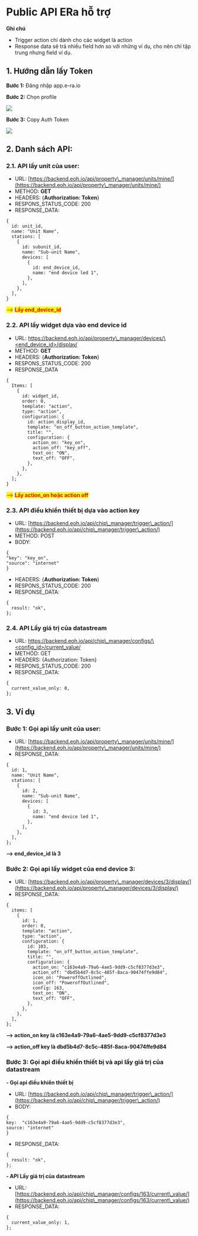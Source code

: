 # Public API ERa hỗ trợ

**Ghi chú**

* Trigger action chỉ dành cho các widget là action
* Response data sẽ trả nhiều field hơn so với những ví dụ, cho nên chỉ tập trung nhưng field ví dụ.

## 1. Hướng dẫn lấy Token

**Bước 1:** Đăng nhập app.e-ra.io

**Bước 2:** Chọn profile

![](<.gitbook/assets/image (5) (1).png>)

**Bước 3:** Copy Auth Token

![](<.gitbook/assets/image (1) (1) (1) (2).png>)

## 2. Danh sách API:&#x20;

### **2.1. API lấy unit của user:**

* URL: [https://backend.eoh.io/api/property\_manager/units/mine/](https://backend.eoh.io/api/property\_manager/units/mine/)
* METHOD: **GET**
* HEADERS: {**Authorization: Token**}
* RESPONS\_STATUS\_CODE: 200
* RESPONSE\_DATA:

```
{
  id: unit_id,
  name: "Unit Name",
  stations: [
    {
      id: subunit_id,
      name: "Sub-unit Name",
      devices: [
        {
          id: end_device_id,
          name: "end device led 1",
        },
      ],
    },
  ],
}
```

<mark style="color:red;">--></mark> <mark style="color:red;"></mark><mark style="color:red;">**Lấy end\_device\_id**</mark>

### **2.2. API lấy widget dựa vào end device id**

* URL: [https://backend.eoh.io/api/property\_manager/devices/\<end\_device\_id>/display/](https://backend.eoh.io/api/property\_manager/devices/%3Cend\_device\_id%3E/display/)
* METHOD: **GET**
* HEADERS: {**Authorization: Token**}
* RESPONS\_STATUS\_CODE: 200
* RESPONSE\_DATA

```
{
  Items: [
    {
      id: widget_id,
      order: 0,
      template: "action",
      type: "action",
      configuration: {
        id: action_display_id,
        template: "on_off_button_action_template",
        title: "",
        configuration: {
          action_on: "key_on",
          action_off: "key_off",
          text_on: "ON",
          text_off: "OFF",
        },
      },
    },
  ];
}
```

<mark style="color:red;">--></mark> <mark style="color:red;"></mark><mark style="color:red;">**Lấy action\_on hoặc action off**</mark>

### **2.3. API điều khiển thiết bị dựa vào action key**

* URL: [https://backend.eoh.io/api/chip\_manager/trigger\_action/](https://backend.eoh.io/api/chip\_manager/trigger\_action/)
* METHOD: POST
* &#x20; BODY: &#x20;

```
{
"key": "key_on",
"source": "internet"
}

```

* HEADERS: {**Authorization: Token**}
* RESPONS\_STATUS\_CODE: 200
* RESPONSE\_DATA: &#x20;

```
{
  result: "ok",
};
```

### 2.4. API Lấy giá trị của datastream

* &#x20;URL: [https://backend.eoh.io/api/chip\_manager/configs/\<config\_id>/current\_value/](https://backend.eoh.io/api/chip\_manager/configs/%3Cconfig\_id%3E/current\_value/)
* METHOD: GET
* HEADERS: {Authorization: Token}
* RESPONS\_STATUS\_CODE: 200
* RESPONSE\_DATA:&#x20;

```
{
  current_value_only: 0,
};
```

## &#x20;3. Ví dụ

### **Bước 1: Gọi api lấy unit của user:**

* URL: [https://backend.eoh.io/api/property\_manager/units/mine/](https://backend.eoh.io/api/property\_manager/units/mine/)
* RESPONSE\_DATA:

```
{
  id: 1,
  name: "Unit Name",
  stations: [
    {
      id: 2,
      name: "Sub-unit Name",
      devices: [
        {
          id: 3,
          name: "end device led 1",
        },
      ],
    },
  ],
};
```

**--> end\_device\_id là 3**

### **Bước 2: Gọi api lấy widget của end device 3:**

* URL: [https://backend.eoh.io/api/property\_manager/devices/3/display/](https://backend.eoh.io/api/property\_manager/devices/3/display/)
* RESPONSE\_DATA:

```
{
  items: [
    {
      id: 1,
      order: 0,
      template: "action",
      type: "action",
      configuration: {
        id: 103,
        template: "on_off_button_action_template",
        title: "",
        configuration: {
          action_on: "c163e4a9-79a6-4ae5-9dd9-c5cf8377d3e3",
          action_off: "dbd5b4d7-8c5c-485f-8aca-90474ffe9d84",
          icon_on: "PoweroffOutlined",
          icon_off: "PoweroffOutlined",
          config: 163,
          text_on: "ON",
          text_off: "OFF",
        },
      },
    },
  ],
};
```

&#x20;**--> action\_on key là c163e4a9-79a6-4ae5-9dd9-c5cf8377d3e3**

**--> action\_off key là dbd5b4d7-8c5c-485f-8aca-90474ffe9d84**

### **Bước 3: Gọi api điều khiển thiết bị và api lấy giá trị của datastream**

**- Gọi api điều khiển thiết bị**

* URL: [https://backend.eoh.io/api/chip\_manager/trigger\_action/](https://backend.eoh.io/api/chip\_manager/trigger\_action/)
* BODY:

```
{
key:  "c163e4a9-79a6-4ae5-9dd9-c5cf8377d3e3",
source: "internet"
}  
```

* RESPONSE\_DATA:

```
{
  result: "ok",
};
```

**- API Lấy giá trị của datastream**

* URL: [https://backend.eoh.io/api/chip\_manager/configs/163/current\_value/](https://backend.eoh.io/api/chip\_manager/configs/163/current\_value/)
* &#x20;RESPONSE\_DATA:&#x20;

```
{
  current_value_only: 1,
};
```

